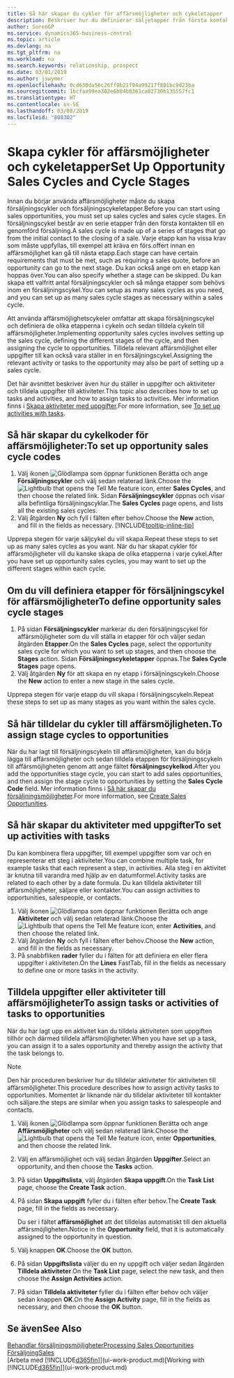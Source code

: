 ```yaml
---
title: Så här skapar du cykler för affärsmöjligheter och cykeletapper | Microsoft Docs
description: Beskriver hur du definierar säljetapper från första kontakt till avslut om du vill skapa en försäljningscykel och tilldela affärsmöjligheter i Business Central.
author: SorenGP
ms.service: dynamics365-business-central
ms.topic: article
ms.devlang: na
ms.tgt_pltfrm: na
ms.workload: na
ms.search.keywords: relationship, prospect
ms.date: 03/01/2019
ms.author: jswymer
ms.openlocfilehash: 0cd630da56c26ff9b21f94a99217f801bc9d23ba
ms.sourcegitcommit: 1bcfaa99ea302e6b84b8361ca02730b135557fc1
ms.translationtype: HT
ms.contentlocale: sv-SE
ms.lasthandoff: 03/08/2019
ms.locfileid: "808302"
---
```

# <a name="set-up-opportunity-sales-cycles-and-cycle-stages"></a><span data-ttu-id="2f6b5-103">Skapa cykler för affärsmöjligheter och cykeletapper</span><span class="sxs-lookup"><span data-stu-id="2f6b5-103">Set Up Opportunity Sales Cycles and Cycle Stages</span></span>
<span data-ttu-id="2f6b5-104">Innan du börjar använda affärsmöjligheter måste du skapa försäljningscykler och försäljningscykeletapper.</span><span class="sxs-lookup"><span data-stu-id="2f6b5-104">Before you can start using sales opportunities, you must set up sales cycles and sales cycle stages.</span></span> <span data-ttu-id="2f6b5-105">En försäljningscykel består av en serie etapper från den första kontakten till en genomförd försäljning.</span><span class="sxs-lookup"><span data-stu-id="2f6b5-105">A sales cycle is made up of a series of stages that go from the initial contact to the closing of a sale.</span></span> <span data-ttu-id="2f6b5-106">Varje etapp kan ha vissa krav som måste uppfyllas, till exempel att kräva en förs.offert innan en affärsmöjlighet kan gå till nästa etapp.</span><span class="sxs-lookup"><span data-stu-id="2f6b5-106">Each stage can have certain requirements that must be met, such as requiring a sales quote, before an opportunity can go to the next stage.</span></span> <span data-ttu-id="2f6b5-107">Du kan också ange om en etapp kan hoppas över.</span><span class="sxs-lookup"><span data-stu-id="2f6b5-107">You can also specify whether a stage can be skipped.</span></span> <span data-ttu-id="2f6b5-108">Du kan skapa ett valfritt antal försäljningscykler och så många etapper som behövs inom en försäljningscykel.</span><span class="sxs-lookup"><span data-stu-id="2f6b5-108">You can setup as many sales cycles as you need, and you can set up as many sales cycle stages as necessary within a sales cycle.</span></span>

<span data-ttu-id="2f6b5-109">Att använda affärsmöjlighetscykeler omfattar att skapa försäljningscykel och definiera de olika etapperna i cykeln och sedan tilldela cykeln till affärsmöjligheter.</span><span class="sxs-lookup"><span data-stu-id="2f6b5-109">Implementing opportunity sales cycles involves setting up the sales cycle, defining the different stages of the cycle, and then assigning the cycle to opportunities.</span></span> <span data-ttu-id="2f6b5-110">Tilldela relevant affärsmöjlighet eller uppgifter till kan också vara ställer in en försäljningscykel.</span><span class="sxs-lookup"><span data-stu-id="2f6b5-110">Assigning the relevant activity or tasks to the opportunity may also be part of setting up a sales cycle.</span></span>

<span data-ttu-id="2f6b5-111">Det här avsnittet beskriver även hur du ställer in uppgifter och aktiviteter och tilldela uppgifter till aktiviteter.</span><span class="sxs-lookup"><span data-stu-id="2f6b5-111">This topic also describes how to set up tasks and activities, and how to assign tasks to activities.</span></span> <span data-ttu-id="2f6b5-112">Mer information finns i [Skapa aktiviteter med uppgifter](marketing-how-setup-opportunity-sales-cycles-stages.md#to-set-up-activities-with-tasks).</span><span class="sxs-lookup"><span data-stu-id="2f6b5-112">For more information, see [To set up activities with tasks](marketing-how-setup-opportunity-sales-cycles-stages.md#to-set-up-activities-with-tasks).</span></span>

## <a name="to-set-up-opportunity-sales-cycle-codes"></a><span data-ttu-id="2f6b5-113">Så här skapar du cykelkoder för affärsmöjligheter:</span><span class="sxs-lookup"><span data-stu-id="2f6b5-113">To set up opportunity sales cycle codes</span></span>
1. <span data-ttu-id="2f6b5-114">Välj ikonen ![Glödlampa som öppnar funktionen Berätta](media/ui-search/search_small.png "Berätta vad du vill göra") och ange **Försäljningscykler** och välj sedan relaterad länk.</span><span class="sxs-lookup"><span data-stu-id="2f6b5-114">Choose the ![Lightbulb that opens the Tell Me feature](media/ui-search/search_small.png "Tell me what you want to do") icon, enter **Sales Cycles**, and then choose the related link.</span></span> <span data-ttu-id="2f6b5-115">Sidan **Försäljningscykler** öppnas och visar alla befintliga försäljningscyklar.</span><span class="sxs-lookup"><span data-stu-id="2f6b5-115">The **Sales Cycles** page opens, and lists all the existing sales cycles.</span></span>
2. <span data-ttu-id="2f6b5-116">Välj åtgärden **Ny** och fyll i fälten efter behov.</span><span class="sxs-lookup"><span data-stu-id="2f6b5-116">Choose the **New** action, and fill in the fields as necessary.</span></span> [!INCLUDE[tooltip-inline-tip](includes/tooltip-inline-tip_md.md)]

<span data-ttu-id="2f6b5-117">Upprepa stegen för varje säljcykel du vill skapa.</span><span class="sxs-lookup"><span data-stu-id="2f6b5-117">Repeat these steps to set up as many sales cycles as you want.</span></span> <span data-ttu-id="2f6b5-118">När du har skapat cykler för affärsmöjligheter vill du kanske skapa de olika etapperna i varje cykel.</span><span class="sxs-lookup"><span data-stu-id="2f6b5-118">After you have set up opportunity sales cycles, you may want to set up the different stages within each cycle.</span></span>

## <a name="to-define-opportunity-sales-cycle-stages"></a><span data-ttu-id="2f6b5-119">Om du vill definiera etapper för försäljningscykel för affärsmöjligheter</span><span class="sxs-lookup"><span data-stu-id="2f6b5-119">To define opportunity sales cycle stages</span></span>
1. <span data-ttu-id="2f6b5-120">På sidan **Försäljningscykler** markerar du den försäljningscykel för affärsmöjligheter som du vill ställa in etapper för och väljer sedan åtgärden **Etapper**.</span><span class="sxs-lookup"><span data-stu-id="2f6b5-120">On the **Sales Cycles** page, select the opportunity sales cycle for which you want to set up stages, and then choose the **Stages** action.</span></span> <span data-ttu-id="2f6b5-121">Sidan **Försäljningscykeletapper** öppnas.</span><span class="sxs-lookup"><span data-stu-id="2f6b5-121">The **Sales Cycle Stages** page opens.</span></span>
2. <span data-ttu-id="2f6b5-122">Välj åtgärden **Ny** för att skapa en ny etapp i försäljningscykeln.</span><span class="sxs-lookup"><span data-stu-id="2f6b5-122">Choose the **New** action to enter a new stage in the sales cycle.</span></span>

<span data-ttu-id="2f6b5-123">Upprepa stegen för varje etapp du vill skapa i försäljningscykeln.</span><span class="sxs-lookup"><span data-stu-id="2f6b5-123">Repeat these steps to set up as many stages as you want within the sales cycle.</span></span>

## <a name="to-assign-stage-cycles-to-opportunities"></a><span data-ttu-id="2f6b5-124">Så här tilldelar du cykler till affärsmöjligheten.</span><span class="sxs-lookup"><span data-stu-id="2f6b5-124">To assign stage cycles to opportunities</span></span>
<span data-ttu-id="2f6b5-125">När du har lagt till försäljningscykeln till affärsmöjligheten, kan du börja lägga till affärsmöjligheter och sedan tilldela etappen för försäljningscykeln till affärsmöjligheten genom att ange fältet **försäljningscykelkod**.</span><span class="sxs-lookup"><span data-stu-id="2f6b5-125">After you add the opportunities stage cycle, you can start to add sales opportunities, and then assign the stage cycle to opportunities by setting the **Sales Cycle Code** field.</span></span> <span data-ttu-id="2f6b5-126">Mer information finns i [Så här skapar du försäljningsmöjligheter](marketing-how-create-opportunities.md).</span><span class="sxs-lookup"><span data-stu-id="2f6b5-126">For more information, see [Create Sales Opportunities](marketing-how-create-opportunities.md).</span></span>

## <a name="to-set-up-activities-with-tasks"></a><span data-ttu-id="2f6b5-127">Så här skapar du aktiviteter med uppgifter</span><span class="sxs-lookup"><span data-stu-id="2f6b5-127">To set up activities with tasks</span></span>
<span data-ttu-id="2f6b5-128">Du kan kombinera flera uppgifter, till exempel uppgifter som var och en representerar ett steg i aktiviteter.</span><span class="sxs-lookup"><span data-stu-id="2f6b5-128">You can combine multiple task, for example tasks that each represent a step, in activities.</span></span> <span data-ttu-id="2f6b5-129">Alla steg i en aktivitet är knutna till varandra med hjälp av en datumformel.</span><span class="sxs-lookup"><span data-stu-id="2f6b5-129">Activity tasks are related to each other by a date formula.</span></span> <span data-ttu-id="2f6b5-130">Du kan tilldela aktiviteter till affärsmöjligheter, säljare eller kontakter.</span><span class="sxs-lookup"><span data-stu-id="2f6b5-130">You can assign activities to opportunities, salespeople, or contacts.</span></span>

1. <span data-ttu-id="2f6b5-131">Välj ikonen ![Glödlampa som öppnar funktionen Berätta](media/ui-search/search_small.png "Berätta vad du vill göra") och ange **Aktiviteter** och välj sedan relaterad länk.</span><span class="sxs-lookup"><span data-stu-id="2f6b5-131">Choose the ![Lightbulb that opens the Tell Me feature](media/ui-search/search_small.png "Tell me what you want to do") icon, enter **Activities**, and then choose the related link.</span></span>
2. <span data-ttu-id="2f6b5-132">Välj åtgärden **Ny** och fyll i fälten efter behov.</span><span class="sxs-lookup"><span data-stu-id="2f6b5-132">Choose the **New** action, and fill in the fields as necessary.</span></span>
3. <span data-ttu-id="2f6b5-133">På snabbfliken **rader** fyller du i fälten för att definiera en eller flera uppgifter i aktiviteten.</span><span class="sxs-lookup"><span data-stu-id="2f6b5-133">On the **Lines** FastTab, fill in the fields as necessary to define one or more tasks in the activity.</span></span>

## <a name="to-assign-tasks-or-activities-of-tasks-to-opportunities"></a><span data-ttu-id="2f6b5-134">Tilldela uppgifter eller aktiviteter till affärsmöjligheter</span><span class="sxs-lookup"><span data-stu-id="2f6b5-134">To assign tasks or activities of tasks to opportunities</span></span>
<span data-ttu-id="2f6b5-135">När du har lagt upp en aktivitet kan du tilldela aktiviteten som uppgiften tillhör och därmed tilldela affärsmöjligheter.</span><span class="sxs-lookup"><span data-stu-id="2f6b5-135">When you have set up a task, you can assign it to a sales opportunity and thereby assign the activity that the task belongs to.</span></span>

> [!NOTE]  
>   <span data-ttu-id="2f6b5-136">Den här proceduren beskriver hur du tilldelar aktiviteter för aktiviteten till affärsmöjligheter.</span><span class="sxs-lookup"><span data-stu-id="2f6b5-136">This procedure describes how to assign activity tasks to opportunities.</span></span> <span data-ttu-id="2f6b5-137">Momentet är liknande när du tilldelar aktiviteter till kontakter och säljare.</span><span class="sxs-lookup"><span data-stu-id="2f6b5-137">the steps are similar when you assign tasks to salespeople and contacts.</span></span>

1. <span data-ttu-id="2f6b5-138">Välj ikonen ![Glödlampa som öppnar funktionen Berätta](media/ui-search/search_small.png "Berätta vad du vill göra") och ange **Affärsmöjligheter** och välj sedan relaterad länk.</span><span class="sxs-lookup"><span data-stu-id="2f6b5-138">Choose the ![Lightbulb that opens the Tell Me feature](media/ui-search/search_small.png "Tell me what you want to do") icon, enter **Opportunities**, and then choose the related link.</span></span>
2. <span data-ttu-id="2f6b5-139">Välj en affärsmöjlighet och välj sedan åtgärden **Uppgifter**.</span><span class="sxs-lookup"><span data-stu-id="2f6b5-139">Select an opportunity, and then choose the **Tasks** action.</span></span>
3. <span data-ttu-id="2f6b5-140">På sidan **Uppgiftslista**, välj åtgärden **Skapa uppgift**.</span><span class="sxs-lookup"><span data-stu-id="2f6b5-140">On the **Task List** page, choose the **Create Task** action.</span></span>
4.  <span data-ttu-id="2f6b5-141">På sidan **Skapa uppgift** fyller du i fälten efter behov.</span><span class="sxs-lookup"><span data-stu-id="2f6b5-141">The **Create Task** page, fill in the fields as necessary.</span></span>

    <span data-ttu-id="2f6b5-142">Du ser i fältet **affärsmöjlighet** att det tilldelas automatiskt till den aktuella affärsmöjligheten.</span><span class="sxs-lookup"><span data-stu-id="2f6b5-142">Notice in the **Opportunity** field, that it is automatically assigned to the opportunity in question.</span></span>
5. <span data-ttu-id="2f6b5-143">Välj knappen **OK**.</span><span class="sxs-lookup"><span data-stu-id="2f6b5-143">Choose the **OK** button.</span></span>
6. <span data-ttu-id="2f6b5-144">På sidan **Uppgiftslista** väljer du en ny uppgift och väljer sedan åtgärden **Tilldela aktiviteter**.</span><span class="sxs-lookup"><span data-stu-id="2f6b5-144">On the **Task List** page, select the new task, and then choose the **Assign Activities** action.</span></span>
7. <span data-ttu-id="2f6b5-145">På sidan **Tilldela aktiviteter** fyller du i fälten efter behov och väljer sedan knappen **OK**.</span><span class="sxs-lookup"><span data-stu-id="2f6b5-145">On the **Assign Activity** page, fill in the fields as necessary, and then choose the **OK** button.</span></span>

## <a name="see-also"></a><span data-ttu-id="2f6b5-146">Se även</span><span class="sxs-lookup"><span data-stu-id="2f6b5-146">See Also</span></span>
[<span data-ttu-id="2f6b5-147">Behandlar försäljningsmöjligheter</span><span class="sxs-lookup"><span data-stu-id="2f6b5-147">Processing Sales Opportunities</span></span>](marketing-processing-sales-opportunities.md)  
[<span data-ttu-id="2f6b5-148">Försäljning</span><span class="sxs-lookup"><span data-stu-id="2f6b5-148">Sales</span></span>](sales-manage-sales.md)  
<span data-ttu-id="2f6b5-149">[Arbeta med [!INCLUDE[d365fin](includes/d365fin_md.md)]](ui-work-product.md)</span><span class="sxs-lookup"><span data-stu-id="2f6b5-149">[Working with [!INCLUDE[d365fin](includes/d365fin_md.md)]](ui-work-product.md)</span></span>
